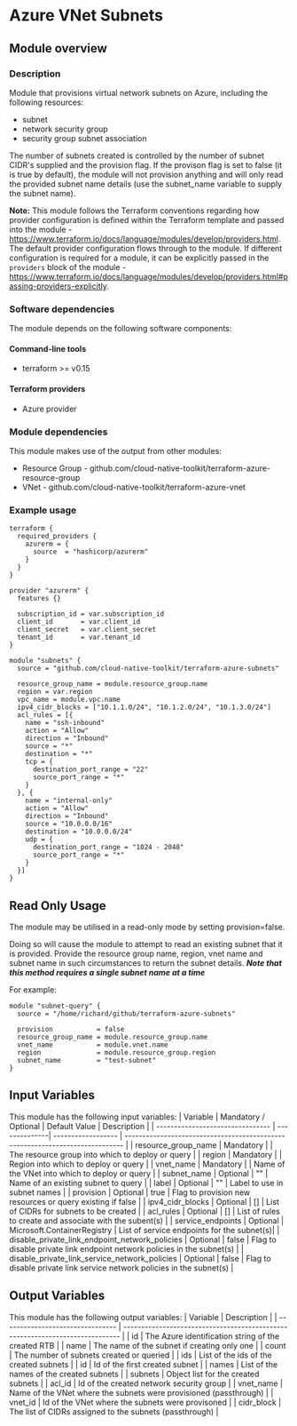 # Azure VNet Subnets

## Module overview

### Description

Module that provisions virtual network subnets on Azure, including the following resources:
- subnet
- network security group
- security group subnet association

The number of subnets created is controlled by the number of subnet CIDR's supplied and the provision flag. If the provison flag is set to false (it is true by default), the module will not provision anything and will only read the provided subnet name details (use the subnet_name variable to supply the subnet name).

**Note:** This module follows the Terraform conventions regarding how provider configuration is defined within the Terraform template and passed into the module - https://www.terraform.io/docs/language/modules/develop/providers.html. The default provider configuration flows through to the module. If different configuration is required for a module, it can be explicitly passed in the `providers` block of the module - https://www.terraform.io/docs/language/modules/develop/providers.html#passing-providers-explicitly.

### Software dependencies

The module depends on the following software components:

#### Command-line tools

- terraform >= v0.15

#### Terraform providers

- Azure provider

### Module dependencies

This module makes use of the output from other modules:

- Resource Group - github.com/cloud-native-toolkit/terraform-azure-resource-group
- VNet - github.com/cloud-native-toolkit/terraform-azure-vnet

### Example usage

```hcl-terraform
terraform {
  required_providers {
    azurerm = {
      source  = "hashicorp/azurerm"
    }
  }
}

provider "azurerm" {
  features {}

  subscription_id = var.subscription_id
  client_id       = var.client_id
  client_secret   = var.client_secret
  tenant_id       = var.tenant_id
}

module "subnets" {
  source = "github.com/cloud-native-toolkit/terraform-azure-subnets"

  resource_group_name = module.resource_group.name
  region = var.region
  vpc_name = module.vpc.name
  ipv4_cidr_blocks = ["10.1.1.0/24", "10.1.2.0/24", "10.1.3.0/24"]
  acl_rules = [{
    name = "ssh-inbound"
    action = "Allow"
    direction = "Inbound"
    source = "*"
    destination = "*"
    tcp = {
      destination_port_range = "22"
      source_port_range = "*"
    }
  }, {
    name = "internal-only"
    action = "Allow"
    direction = "Inbound"
    source = "10.0.0.0/16"
    destination = "10.0.0.0/24"
    udp = {
      destination_port_range = "1024 - 2048"
      source_port_range = "*"
    }
  }]
}
```

## Read Only Usage

The module may be utilised in a read-only mode by setting provision=false.

Doing so will cause the module to attempt to read an existing subnet that it is provided. Provide the resource group name, region, vnet name and subnet name in such circumstances to return the subnet details. ***Note that this method requires a single subnet name at a time***

For example:
```hcl-terraform
module "subnet-query" {
  source = "/home/richard/github/terraform-azure-subnets"

  provision           = false
  resource_group_name = module.resource_group.name
  vnet_name           = module.vnet.name
  region              = module.resource_group.region
  subnet_name         = "test-subnet"
}
```

## Input Variables

This module has the following input variables:
| Variable | Mandatory / Optional | Default Value | Description |
| -------------------------------- | --------------| ------------------ | ----------------------------------------------------------------------------- |
| resource_group_name | Mandatory |  | The resource group into which to deploy or query |
| region | Mandatory |  | Region into which to deploy or query |
| vnet_name | Mandatory |  | Name of the VNet into which to deploy or query |
| subnet_name | Optional | "" | Name of an existing subnet to query |
| label | Optional | "" | Label to use in subnet names |
| provision | Optional | true | Flag to provision new resources or query existing if false |
| ipv4_cidr_blocks | Optional | [] | List of CIDRs for subnets to be created |
| acl_rules | Optional | [] | List of rules to create and associate with the subent(s) |
| service_endpoints | Optional | Microsoft.ContainerRegistry | List of service endpoints for the subnet(s)|
| disable_private_link_endpoint_network_policies | Optional | false | Flag to disable private link endpoint network policies in the subnet(s) |
| disable_private_link_service_network_policies | Optional | false | Flag to disable private link service network policies in the subnet(s) |

## Output Variables

This module has the following output variables:
| Variable | Description |
| -------------------------------- | ----------------------------------------------------------------------------- |
| id  | The Azure identification string of the created RTB  |
| name | The name of the subnet if creating only one |
| count | The number of subnets created or queried |
| ids | List of the ids of the created subnets |
| id | Id of the first created subnet |
| names | List of the names of the created subnets |
| subnets | Object list for the created subnets |
| acl_id | Id of the created network security group |
| vnet_name | Name of the VNet where the subnets were provisioned (passthrough) |
| vnet_id | Id of the VNet where the subnets were provisoned |
| cidr_block | The list of CIDRs assigned to the subnets (passthrough) |
